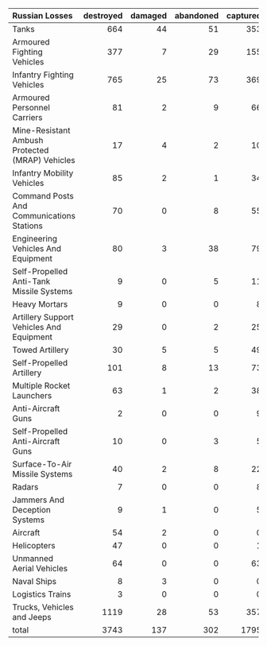 | Russian Losses                                   |   destroyed |   damaged |   abandoned |   captured |   total |
|:-------------------------------------------------|------------:|----------:|------------:|-----------:|--------:|
| Tanks                                            |         664 |        44 |          51 |        353 |    1112 |
| Armoured Fighting Vehicles                       |         377 |         7 |          29 |        155 |     568 |
| Infantry Fighting Vehicles                       |         765 |        25 |          73 |        369 |    1232 |
| Armoured Personnel Carriers                      |          81 |         2 |           9 |         66 |     158 |
| Mine-Resistant Ambush Protected  (MRAP) Vehicles |          17 |         4 |           2 |         10 |      33 |
| Infantry Mobility Vehicles                       |          85 |         2 |           1 |         34 |     122 |
| Command Posts And Communications Stations        |          70 |         0 |           8 |         55 |     133 |
| Engineering Vehicles And Equipment               |          80 |         3 |          38 |         79 |     200 |
| Self-Propelled Anti-Tank Missile Systems         |           9 |         0 |           5 |         11 |      25 |
| Heavy Mortars                                    |           9 |         0 |           0 |          8 |      17 |
| Artillery Support Vehicles And Equipment         |          29 |         0 |           2 |         25 |      56 |
| Towed Artillery                                  |          30 |         5 |           5 |         49 |      89 |
| Self-Propelled Artillery                         |         101 |         8 |          13 |         73 |     195 |
| Multiple Rocket Launchers                        |          63 |         1 |           2 |         38 |     104 |
| Anti-Aircraft Guns                               |           2 |         0 |           0 |          9 |      11 |
| Self-Propelled Anti-Aircraft Guns                |          10 |         0 |           3 |          5 |      18 |
| Surface-To-Air Missile Systems                   |          40 |         2 |           8 |         22 |      72 |
| Radars                                           |           7 |         0 |           0 |          8 |      15 |
| Jammers And Deception Systems                    |           9 |         1 |           0 |          5 |      15 |
| Aircraft                                         |          54 |         2 |           0 |          0 |      56 |
| Helicopters                                      |          47 |         0 |           0 |          1 |      48 |
| Unmanned Aerial Vehicles                         |          64 |         0 |           0 |         63 |     127 |
| Naval Ships                                      |           8 |         3 |           0 |          0 |      11 |
| Logistics Trains                                 |           3 |         0 |           0 |          0 |       3 |
| Trucks, Vehicles and Jeeps                       |        1119 |        28 |          53 |        357 |    1557 |
| total                                            |        3743 |       137 |         302 |       1795 |    5977 |